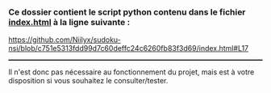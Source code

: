 ### Ce dossier contient le script python contenu dans le fichier [index.html](../index.html) à la ligne suivante :

https://github.com/Niilyx/sudoku-nsi/blob/c751e5313fdd99d7c60deffc24c6260fb83f3d69/index.html#L17

<hr style="height: 2px;">

Il n'est donc pas nécessaire au fonctionnement du projet, mais est à votre disposition si vous souhaitez le consulter/tester.
